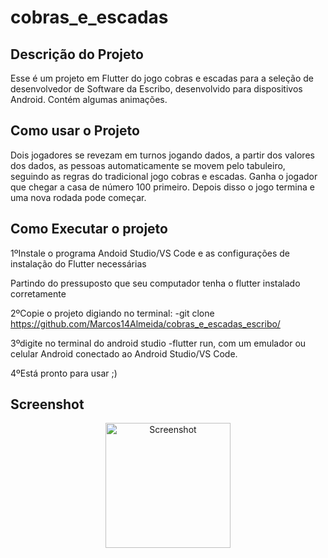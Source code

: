 # cobras_e_escadas

## Descrição do Projeto 

Esse é um projeto em Flutter do jogo cobras e escadas para a seleção de desenvolvedor de Software da Escribo, desenvolvido para dispositivos Android. Contém algumas animações.

## Como usar o Projeto 

Dois jogadores se revezam em turnos jogando dados, a partir dos valores dos dados, as pessoas automaticamente se movem pelo tabuleiro, seguindo as regras do tradicional jogo cobras e escadas. Ganha o jogador que chegar a casa de número 100 primeiro. Depois disso o jogo termina e uma nova rodada pode começar.

## Como Executar o projeto

1ºInstale o programa Andoid Studio/VS Code e as configurações de instalação do Flutter necessárias

Partindo do pressuposto que seu computador tenha o flutter instalado corretamente

2ºCopie o projeto digiando no terminal: -git clone https://github.com/Marcos14Almeida/cobras_e_escadas_escribo/

3ºdigite no terminal do android studio -flutter run, com um emulador ou celular Android conectado ao Android Studio/VS Code.

4ºEstá pronto para usar ;)

## Screenshot

<p align="center">
  <img src="https://github.com/Marcos14Almeida/cobras_e_escadas_escribo/blob/master/screenshot.jpg" width="200" title="Screenshot">
  </a>
</p>
